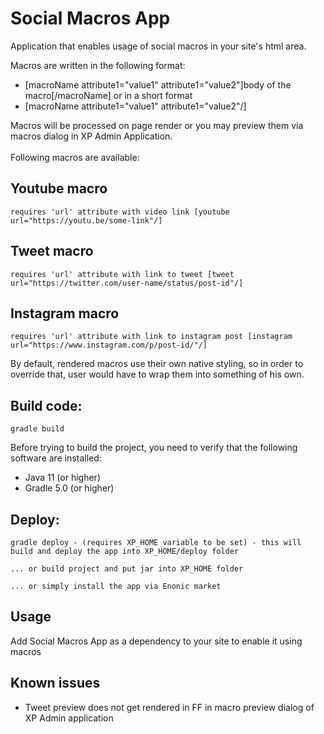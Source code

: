 # Social Macros App
Application that enables usage of social macros in your site's html area.

Macros are written in the following format: 
- [macroName attribute1="value1" attribute1="value2"]body of the macro[/macroName]
or in a short format
- [macroName attribute1="value1" attribute1="value2"/]

Macros will be processed on page render or you may preview them via macros dialog in XP Admin Application.
<br/><br/>
Following macros are available:
## Youtube macro
```
requires 'url' attribute with video link [youtube url="https://youtu.be/some-link"/]
```

## Tweet macro
```
requires 'url' attribute with link to tweet [tweet url="https://twitter.com/user-name/status/post-id"/]
```

## Instagram macro
```
requires 'url' attribute with link to instagram post [instagram url="https://www.instagram.com/p/post-id/"/]
```

By default, rendered macros use their own native styling, so in order to override that, user would have to wrap them into something of his own.

## Build code:

    gradle build
  
Before trying to build the project, you need to verify that the following software are installed:

* Java 11 (or higher)
* Gradle 5.0 (or higher)

## Deploy:
    gradle deploy - (requires XP_HOME variable to be set) - this will build and deploy the app into XP_HOME/deploy folder
    
    ... or build project and put jar into XP_HOME folder
    
    ... or simply install the app via Enonic market

## Usage

Add Social Macros App as a dependency to your site to enable it using macros

## Known issues
- Tweet preview does not get rendered in FF in macro preview dialog of XP Admin application
